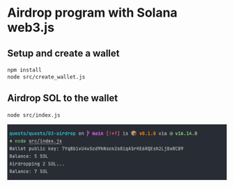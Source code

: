 # Airdrop program with Solana web3.js

## Setup and create a wallet

```shell
npm install
node src/create_wallet.js
```

## Airdrop SOL to the wallet

```shell
node src/index.js
```

![Airdrop screenshot](images/airdrop.png "Airdrop screenshot")
